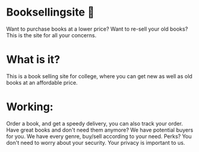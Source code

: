 # Booksellingsite :book:
Want to purchase books at a lower price? Want to re-sell your old books? This is the site for all your concerns.
# What is it?
This is a book selling site for college, where you can get new as well as old books at an affordable price.
# Working:
Order a book, and get a speedy delivery, you can also track your order. Have great books and don't need them anymore? We have potential buyers for you. We have every genre, buy/sell according to your need. Perks? You don't need to worry about your security. Your privacy is important to us.

